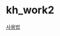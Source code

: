 # kh_work2
[사용법](https://github.com/kim5990/kh_work/blob/main/WW%ED%94%84%EB%A1%9C%EC%A0%9D%ED%8A%B8(%EC%B5%9C%EC%A2%85%EB%B0%9C%ED%91%9C).pdf)
